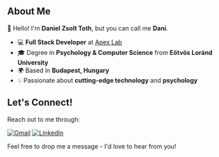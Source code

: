 ## About Me

👋 Hello! I'm **Daniel Zsolt Toth**, but you can call me **Dani**.

- 💻 **Full Stack Developer** at [Apex Lab](https://www.apexlab.io/)
- 🎓 Degree in **Psychology & Computer Science** from **Eötvös Loránd University**
- 🌍 Based in **Budapest, Hungary**
- 💡 Passionate about **cutting-edge technology** and **psychology**

## Let's Connect!

Reach out to me through:

[![Gmail](https://img.shields.io/badge/Gmail-D14836?style=for-the-badge&logo=gmail&logoColor=white)](mailto:toth.zs.daniel@gmail.com)
[![LinkedIn](https://img.shields.io/badge/LinkedIn-0077B5?style=for-the-badge&logo=linkedin&logoColor=white)](https://www.linkedin.com/in/daniel-zsolt-toth/)

Feel free to drop me a message - I'd love to hear from you!

